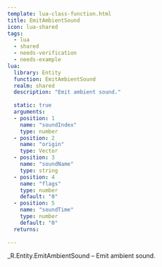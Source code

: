 ```yaml
---
template: lua-class-function.html
title: EmitAmbientSound
icon: lua-shared
tags:
  - lua
  - shared
  - needs-verification
  - needs-example
lua:
  library: Entity
  function: EmitAmbientSound
  realm: shared
  description: "Emit ambient sound."
  
  static: true
  arguments:
  - position: 1
    name: "soundIndex"
    type: number
  - position: 2
    name: "origin"
    type: Vector
  - position: 3
    name: "soundName"
    type: string
  - position: 4
    name: "flags"
    type: number
    default: "0"
  - position: 5
    name: "soundTime"
    type: number
    default: "0"
  returns:
    
---
```


<div class="lua__search__keywords">
_R.Entity.EmitAmbientSound &#x2013; Emit ambient sound.
</div>
